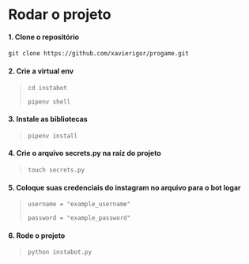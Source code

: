 # Rodar o projeto

#### 1. Clone o repositório
`git clone https://github.com/xavierigor/progame.git`

#### 2. Crie a virtual env
> `cd instabot`
>
> `pipenv shell`

#### 3. Instale as bibliotecas
> `pipenv install`

#### 4. Crie o arquivo secrets.py na raíz do projeto
> `touch secrets.py`

#### 5. Coloque suas credenciais do instagram no arquivo para o bot logar
> `username = "example_username"`
>
> `password = "example_password"`

#### 6. Rode o projeto
> `python instabot.py`